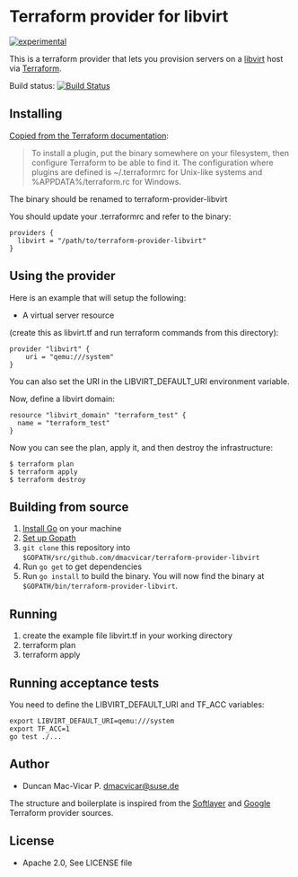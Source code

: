 # Terraform provider for libvirt

[![experimental](http://badges.github.io/stability-badges/dist/experimental.svg)](http://github.com/badges/stability-badges)

This is a terraform provider that lets you provision
servers on a [libvirt](https://libvirt.org/) host via [Terraform](https://terraform.io/).

Build status: [![Build Status](https://travis-ci.org/dmacvicar/terraform-provider-libvirt.svg?branch=master)](https://travis-ci.org/dmacvicar/terraform-provider-libvirt)

## Installing

[Copied from the Terraform documentation](https://www.terraform.io/docs/plugins/basics.html):
> To install a plugin, put the binary somewhere on your filesystem, then configure Terraform to be able to find it. The configuration where plugins are defined is ~/.terraformrc for Unix-like systems and %APPDATA%/terraform.rc for Windows.

The binary should be renamed to terraform-provider-libvirt

You should update your .terraformrc and refer to the binary:

```hcl
providers {
  libvirt = "/path/to/terraform-provider-libvirt"
}
```

## Using the provider

Here is an example that will setup the following:

+ A virtual server resource

(create this as libvirt.tf and run terraform commands from this directory):
```hcl
provider "libvirt" {
    uri = "qemu:///system"
}
```

You can also set the URI in the LIBVIRT_DEFAULT_URI environment variable.

Now, define a libvirt domain:

```hcl
resource "libvirt_domain" "terraform_test" {
  name = "terraform_test"
}
```

Now you can see the plan, apply it, and then destroy the infrastructure:

```console
$ terraform plan
$ terraform apply
$ terraform destroy
```

## Building from source

1.  [Install Go](https://golang.org/doc/install) on your machine
2.  [Set up Gopath](https://golang.org/doc/code.html)
3.  `git clone` this repository into `$GOPATH/src/github.com/dmacvicar/terraform-provider-libvirt`
4.  Run `go get` to get dependencies
5.  Run `go install` to build the binary. You will now find the
    binary at `$GOPATH/bin/terraform-provider-libvirt`.

## Running

1.  create the example file libvirt.tf in your working directory
2.  terraform plan
3.  terraform apply

## Running acceptance tests

You need to define the LIBVIRT_DEFAULT_URI and TF_ACC variables:

```console
export LIBVIRT_DEFAULT_URI=qemu:///system
export TF_ACC=1
go test ./...
```

## Author

* Duncan Mac-Vicar P. <dmacvicar@suse.de>

The structure and boilerplate is inspired from the [Softlayer](https://github.com/finn-no/terraform-provider-softlayer) and [Google](https://github.com/hashicorp/terraform/tree/master/builtin/providers/google) Terraform provider sources.

## License

* Apache 2.0, See LICENSE file
